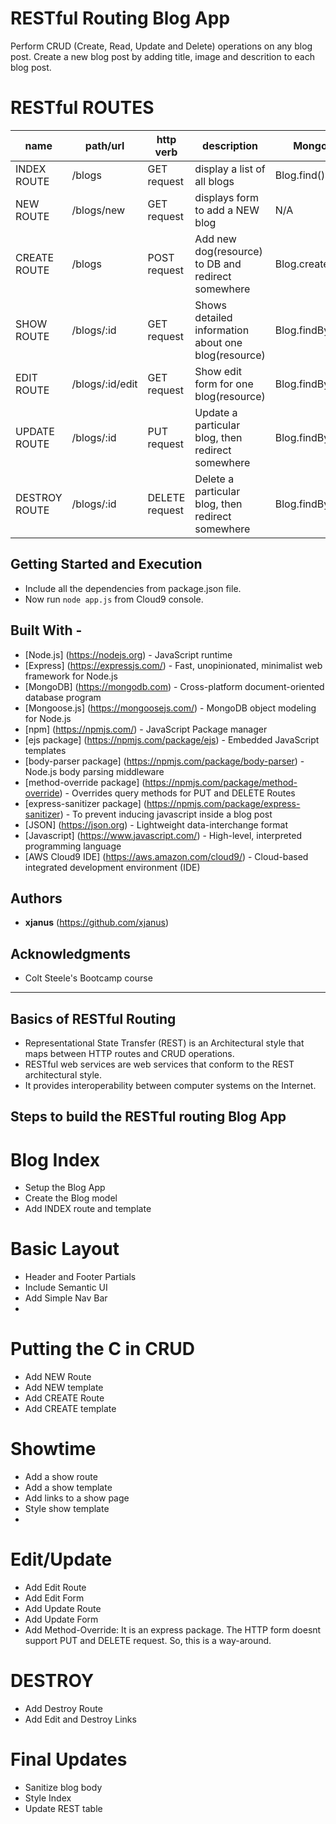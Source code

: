 # RESTful Routing Blog App

Perform CRUD (Create, Read, Update and Delete) operations on any blog post. Create a new blog post by adding title, image and descrition to each blog post.

# RESTful ROUTES

name | path/url | http verb | description | Mongoose Method
-----|----------|-----------|-------------|--------------
INDEX ROUTE |  /blogs        |   GET request  |   display a list of all blogs        |                  Blog.find()
NEW ROUTE  |   /blogs/new    |   GET request  |   displays form to add a NEW blog    |                  N/A
CREATE ROUTE | /blogs        |   POST request |   Add new dog(resource) to DB and redirect somewhere |  Blog.create()
SHOW ROUTE  |  /blogs/:id    |   GET request  |   Shows detailed information about one blog(resource) |  Blog.findByID()
EDIT ROUTE  |  /blogs/:id/edit | GET request  |   Show edit form for one blog(resource)            |    Blog.findByID()
UPDATE ROUTE | /blogs/:id    |   PUT request  |   Update a particular blog, then redirect somewhere |   Blog.findByIdAndUpdate()
DESTROY ROUTE | /blogs/:id   |    DELETE request |  Delete a particular blog, then redirect somewhere  |  Blog.findByIdAndRemove()

## Getting Started and Execution

* Include all the dependencies from package.json file.
* Now run `node app.js` from Cloud9 console.

## Built With -

* [Node.js] (https://nodejs.org) - JavaScript runtime
* [Express] (https://expressjs.com/) - Fast, unopinionated, minimalist web framework for Node.js
* [MongoDB] (https://mongodb.com) - Cross-platform document-oriented database program
* [Mongoose.js] (https://mongoosejs.com/) - MongoDB object modeling for Node.js
* [npm] (https://npmjs.com/) - JavaScript Package manager
* [ejs package] (https://npmjs.com/package/ejs) - Embedded JavaScript templates
* [body-parser package] (https://npmjs.com/package/body-parser) - Node.js body parsing middleware
* [method-override package] (https://npmjs.com/package/method-override) - Overrides query methods for PUT and DELETE Routes
* [express-sanitizer package] (https://npmjs.com/package/express-sanitizer) - To prevent inducing javascript inside a blog post
* [JSON] (https://json.org) - Lightweight data-interchange format
* [Javascript] (https://www.javascript.com/) - High-level, interpreted programming language
* [AWS Cloud9 IDE] (https://aws.amazon.com/cloud9/) -  Cloud-based integrated development environment (IDE)

## Authors

* **xjanus** (https://github.com/xjanus)

## Acknowledgments

* Colt Steele's Bootcamp course

-------------------------------------------------------------------------------------------------------------------
## Basics of RESTful Routing

* Representational State Transfer (REST) is an Architectural style that maps between HTTP routes and CRUD operations.
* RESTful web services are web services that conform to the REST architectural style. 
* It provides interoperability between computer systems on the Internet.

## Steps to build the RESTful routing Blog App

# Blog Index
* Setup the Blog App
* Create the Blog model
* Add INDEX route and template
 
# Basic Layout
* Header and Footer Partials
* Include Semantic UI
* Add Simple Nav Bar
* 
# Putting the C in CRUD
* Add NEW Route
* Add NEW template
* Add CREATE Route
* Add CREATE template

# Showtime
* Add a show route
* Add a show template
* Add links to a show page
* Style show template
* 

# Edit/Update
* Add Edit Route
* Add Edit Form
* Add Update Route
* Add Update Form
* Add Method-Override: It is an express package. The HTTP form doesnt support PUT and DELETE request. So, this is a way-around.

# DESTROY
* Add Destroy Route
* Add Edit and Destroy Links

# Final Updates
* Sanitize blog body
* Style Index
* Update REST table

